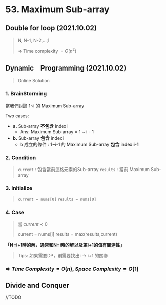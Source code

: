 # 53. Maximum Sub-array
## Double for loop (2021.10.02)
> N, N-1, N-2,...,1
>
> => Time complexity $= O(n^2)$
## Dynamic　Programming (2021.10.02)
> Online Solution
### 1. BrainStorming
當我們討論 1~i 的 Maximum Sub-array

Two cases:
- **a.** Sub-array **不包含** index i
  - Ans: Maximum Sub-array = 1 ~ i - 1
- **b.** Sub-array **包含** index i
  - b 成立的條件 : 1~i-1 的 Maximum Sub-array **包含** index **i-1**

### 2. Condition
> `current` : 包含當前這格元素的Sub-array
> `results` : 當前 Maximum Sub-array
### 3. Initialize
> `current = nums[0]`
> `results = nums[0]`
### 4. Case
> 當 $current < 0$
> 
> current = nums[i]
> results = max(results,current)

**「N=i+1時的解，通常和N=i時的解以及第i+1的值有關連性」**

> Tips:
如果需要DP，則需要找出i -> i+1 的關聯
### => $Time$ $Complexity = O(n),$ $Space$ $Complexity = O(1)$

## Divide and Conquer
//TODO